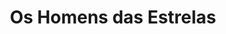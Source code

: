 ---
Numero: 213
title: Os Homens das Estrelas
Autor: Stuart J Byrne
Co-autor: 
Ano-de-Publicacao: 1975
Titulo-original: Starman
Tradutor: Eurico da Fonseca
Co-tradutor: 
Ano-de-edicao: 1969
alias: Stuart-J-Byrne
Autor2-alias: 
Tradutor1-alias: Eurico-da-Fonseca
Tradutor2-alias: 
Titulo-link: 213-Os-Homens-das-Estrelas
Capa: Lima de Freitas
pags: 208
Capa-link: Lima-de-Freitas
---